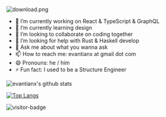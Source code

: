 
![download.png](https://i.loli.net/2020/09/14/ltq9xFHpKYesGwE.png)

- 🔭  I’m currently working on React & TypeScript & GraphQL 
- 🌱  I’m currently learning design
- 👯  I’m looking to collaborate on coding together
- 🤔  I’m looking for help with Rust & Haskell develop
- 💬  Ask me about what you wanna ask
- 📫  How to reach me: evantianx at gmail dot com
- 😄  Pronouns: he / him
- ⚡  Fun fact: I used to be a Structure Engineer

![evantianx's github stats](https://github-readme-stats.vercel.app/api?username=evantianx&hide=stars)

[![Top Langs](https://github-readme-stats.vercel.app/api/top-langs/?username=evantianx&hide=html)](https://github.com/anuraghazra/github-readme-stats)

![visitor-badge](https://visitor-badge.glitch.me/badge?page_id=jwenjian.visitor-badge)
